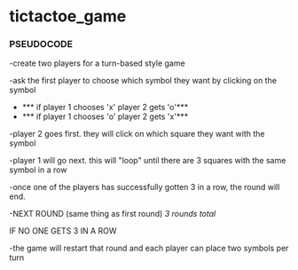 # tictactoe_game

### PSEUDOCODE 

-create two players for a turn-based style game

-ask the first player to choose which symbol they want by clicking on the symbol
- *** if player 1 chooses 'x' player 2 gets 'o'***
- *** if player 1 chooses 'o' player 2 gets 'x'***

-player 2 goes first. they will click on which square they want with the symbol

-player 1 will go next. this will "loop" until there are 3 squares with the same symbol in a row

-once one of the players has successfully gotten 3 in a row, the round will end. 

-NEXT ROUND (same thing as first round) *3 rounds total*


IF NO ONE GETS 3 IN A ROW

-the game will restart that round and each player can place two symbols per turn
